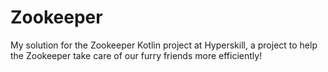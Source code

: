 # Zookeeper
My solution for the Zookeeper Kotlin project at Hyperskill, a project to help the Zookeeper take care of our furry friends more efficiently!
